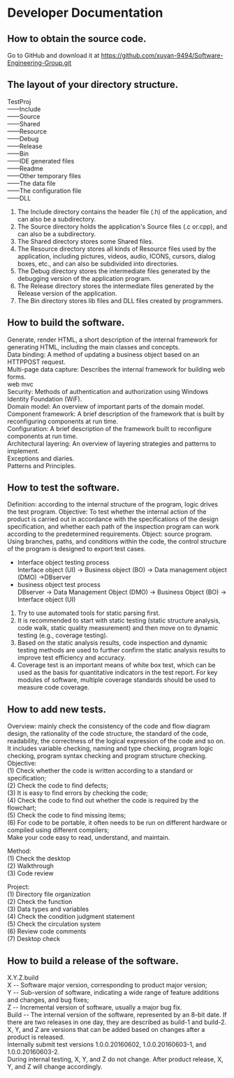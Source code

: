 Developer Documentation
===
How to obtain the source code. 
----
Go to GitHub and download it at https://github.com/xuyan-9494/Software-Engineering-Group.git

The layout of your directory structure.
----
TestProj  
           ——Include         
           ——Source         
           ——Shared         
           ——Resource        
           ——Debug         
           ——Release         
           ——Bin         
           ——IDE generated files         
           ——Readme         
           ——Other temporary files        
           ——The data file             
           ——The configuration file         
           ——DLL
1. The Include directory contains the header file (.h) of the application, and can also be a subdirectory.
2. The Source directory holds the application's Source files (.c or.cpp), and can also be a subdirectory.
3. The Shared directory stores some Shared files.
4. The Resource directory stores all kinds of Resource files used by the application, including pictures, videos, audio, ICONS, cursors, dialog boxes, etc., and can also be subdivided into directories.
5. The Debug directory stores the intermediate files generated by the debugging version of the application program.
6. The Release directory stores the intermediate files generated by the Release version of the application.
7. The Bin directory stores lib files and DLL files created by programmers.

How to build the software.
----
Generate, render HTML, a short description of the internal framework for generating HTML, including the main classes and concepts.  
Data binding: A method of updating a business object based on an HTTPPOST request.  
Multi-page data capture: Describes the internal framework for building web forms.  
web mvc  
Security: Methods of authentication and authorization using Windows Identity Foundation (WiF).  
Domain model: An overview of important parts of the domain model.  
Component framework: A brief description of the framework that is built by reconfiguring components at run time.  
Configuration: A brief description of the framework built to reconfigure components at run time.  
Architectural layering: An overview of layering strategies and patterns to implement.  
Exceptions and diaries.  
Patterns and Principles.  

How to test the software. 
----
Definition: according to the internal structure of the program, logic drives the test program.
Objective: To test whether the internal action of the product is carried out in accordance with the specifications of the design specification, and whether each path of the inspection program can work according to the predetermined requirements.
Object: source program.
Using branches, paths, and conditions within the code, the control structure of the program is designed to export test cases.
* Interface object testing process  
Interface object (UI) → Business object (BO) → Data management object (DMO) →DBserver
* business object test process  
DBserver → Data Management Object (DMO) → Business Object (BO) → Interface object (UI)

1. Try to use automated tools for static parsing first.
2. It is recommended to start with static testing (static structure analysis, code walk, static quality measurement) and then move on to dynamic testing (e.g., coverage testing).
3. Based on the static analysis results, code inspection and dynamic testing methods are used to further confirm the static analysis results to improve test efficiency and accuracy.
4. Coverage test is an important means of white box test, which can be used as the basis for quantitative indicators in the test report. For key modules of software, multiple coverage standards should be used to measure code coverage.

How to add new tests. 
----
Overview: mainly check the consistency of the code and flow diagram design, the rationality of the code structure, the standard of the code, readability, the correctness of the logical expression of the code and so on. It includes variable checking, naming and type checking, program logic checking, program syntax checking and program structure checking.  
Objective:  
(1) Check whether the code is written according to a standard or specification;  
(2) Check the code to find defects;  
(3) It is easy to find errors by checking the code;  
(4) Check the code to find out whether the code is required by the flowchart;  
(5) Check the code to find missing items;  
(6) For code to be portable, it often needs to be run on different hardware or compiled using different compilers;  
Make your code easy to read, understand, and maintain.  

Method:  
(1) Check the desktop  
(2) Walkthrough  
(3) Code review  

Project:  
(1) Directory file organization  
(2) Check the function  
(3) Data types and variables  
(4) Check the condition judgment statement  
(5) Check the circulation system  
(6) Review code comments  
(7) Desktop check  

How to build a release of the software.
----
X.Y.Z.build  
X -- Software major version, corresponding to product major version;  
Y -- Sub-version of software, indicating a wide range of feature additions and changes, and bug fixes;  
Z -- Incremental version of software, usually a major bug fix.  
Build -- The internal version of the software, represented by an 8-bit date. If there are two releases in one day, they are described as build-1 and build-2.  
X, Y, and Z are versions that can be added based on changes after a product is released.  
Internally submit test versions 1.0.0.20160602, 1.0.0.20160603-1, and 1.0.0.20160603-2.  
During internal testing, X, Y, and Z do not change. After product release, X, Y, and Z will change accordingly.  

